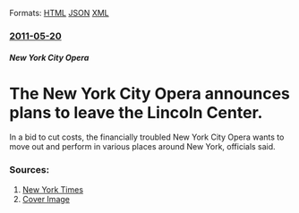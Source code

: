 
Formats: [HTML](/news/2011/05/20/the-new-york-city-opera-announces-plans-to-leave-the-lincoln-center.html)  [JSON](/news/2011/05/20/the-new-york-city-opera-announces-plans-to-leave-the-lincoln-center.json)  [XML](/news/2011/05/20/the-new-york-city-opera-announces-plans-to-leave-the-lincoln-center.xml)  

### [2011-05-20](/news/2011/05/20/index.md)

##### New York City Opera
# The New York City Opera announces plans to leave the Lincoln Center. 

In a bid to cut costs, the financially troubled New York City Opera wants to move out and perform in various places around New York, officials said.


### Sources:

1. [New York Times](https://www.nytimes.com/2011/05/21/arts/music/new-york-city-opera-plans-to-leave-lincoln-center.html?_r=1&hp)
1. [Cover Image](https://static01.nyt.com/images/icons/t_logo_291_black.png)
